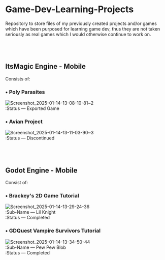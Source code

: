 # Game-Dev-Learning-Projects  
Repository to store files of my previously created projects and/or games which have been purposed for learning game dev, thus they are not taken seriously as real games which I would otherwise continue to work on.  
<br/>
<br/>
<br/>
## **ItsMagic Engine - Mobile**
Consists of:  
  
### • **Poly Parasites**  
![Screenshot_2025-01-14-13-08-10-81~2](https://github.com/user-attachments/assets/cc785cc5-2c5c-4b9d-95b0-c42cf710434e)  
:Status — Exported Game  
  
### • **Avian Project**  
![Screenshot_2025-01-14-13-11-03-90~3](https://github.com/user-attachments/assets/39e3d6ff-ac12-44bd-857c-03d147b4ca33)  
:Status — Discontinued  
<br/>
<br/>
<br/>
## **Godot Engine - Mobile**  
Consist of:  
  
### • **Brackey's 2D Game Tutorial**  
  ![Screenshot_2025-01-14-13-29-24-36](https://github.com/user-attachments/assets/992a6d4e-efa1-49b9-86b0-53dbce8ffc9e)  
:Sub-Name — Lil Knight  
:Status — Completed  
  
### • **GDQuest Vampire Survivors Tutorial**  
![Screenshot_2025-01-14-13-34-50-44](https://github.com/user-attachments/assets/0e59b6fa-dd9a-438f-855d-4d870bac3ab3)  
:Sub-Name — Pew Pew Blob  
:Status — Completed   

